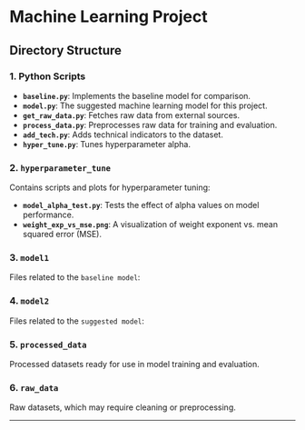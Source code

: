 # Machine Learning Project

## Directory Structure

### 1. Python Scripts
- **`baseline.py`**: Implements the baseline model for comparison.
- **`model.py`**: The suggested machine learning model for this project.
- **`get_raw_data.py`**: Fetches raw data from external sources.
- **`process_data.py`**: Preprocesses raw data for training and evaluation.
- **`add_tech.py`**: Adds technical indicators to the dataset.
- **`hyper_tune.py`**: Tunes hyperparameter alpha.

### 2. `hyperparameter_tune`
Contains scripts and plots for hyperparameter tuning:
- **`model_alpha_test.py`**: Tests the effect of alpha values on model performance.
- **`weight_exp_vs_mse.png`**: A visualization of weight exponent vs. mean squared error (MSE).

### 3. `model1`
Files related to the `baseline model`:

### 4. `model2`
Files related to the `suggested model`:

### 5. `processed_data`
Processed datasets ready for use in model training and evaluation.

### 6. `raw_data`
Raw datasets, which may require cleaning or preprocessing.

---